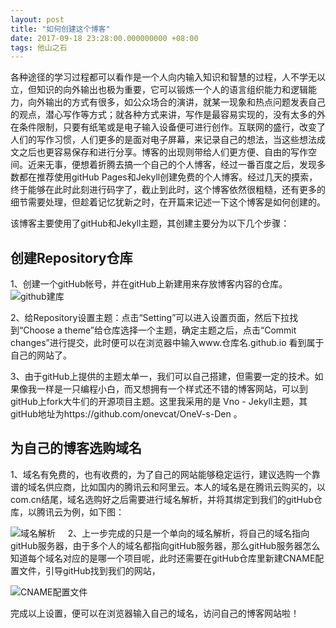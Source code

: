 ```yaml
---
layout: post
title: "如何创建这个博客"
date: 2017-09-18 23:28:00.000000000 +08:00
tags: 他山之石
---
```

各种途径的学习过程都可以看作是一个人向内输入知识和智慧的过程，人不学无以立，但知识的向外输出也极为重要，它可以锻炼一个人的语言组织能力和逻辑能力，向外输出的方式有很多，如公众场合的演讲，就某一现象和热点问题发表自己的观点，潜心写作等方式；就各种方式来讲，写作是最容易实现的，没有太多的外在条件限制，只要有纸笔或是电子输入设备便可进行创作。互联网的盛行，改变了人们的写作习惯，人们更多的是面对电子屏幕，来记录自己的想法，当这些想法成文之后也更容易保存和进行分享。博客的出现则带给人们更方便、自由的写作空间。近来无事，便想着折腾去搞一个自己的个人博客，经过一番百度之后，发现多数都在推荐使用gitHub Pages和Jekyll创建免费的个人博客。经过几天的摸索，终于能够在此时此刻进行码字了，截止到此时，这个博客依然很粗糙，还有更多的细节需要处理，但趁着记忆犹新之时，在开篇来记述一下这个博客是如何创建的。

该博客主要使用了gitHub和Jekyll主题，其创建主要分为以下几个步骤：

## 创建Repository仓库

1、创建一个gitHub帐号，并在gitHub上新建用来存放博客内容的仓库。
   
![github建库](http://i1262.photobucket.com/albums/ii603/Joseph_Zhang/gitHub_zpsxiud0cnc.png)

2、给Repository设置主题：点击“Setting”可以进入设置页面，然后下拉找到“Choose a theme”给仓库选择一个主题，确定主题之后，点击“Commit changes”进行提交，此时便可以在浏览器中输入www.仓库名.github.io 看到属于自己的网站了。

3、由于gitHub上提供的主题太单一，我们可以自己搭建，但需要一定的技术。如果像我一样是一只编程小白，而又想拥有一个样式还不错的博客网站，可以到gitHub上fork大牛们的开源项目主题。这里我采用的是 Vno - Jekyll主题，其gitHub地址为https://github.com/onevcat/OneV-s-Den 。

## 为自己的博客选购域名

1、域名有免费的，也有收费的，为了自己的网站能够稳定运行，建议选购一个靠谱的域名供应商，比如国内的腾讯云和阿里云。本人的域名是在腾讯云购买的，以com.cn结尾，域名选购好之后需要进行域名解析，并将其绑定到我们的gitHub仓库，以腾讯云为例，如下图：

![域名解析](http://i1262.photobucket.com/albums/ii603/Joseph_Zhang/DNS_zpse7syf3sl.png)
    
2、上一步完成的只是一个单向的域名解析，将自己的域名指向gitHub服务器，由于多个人的域名都指向gitHub服务器，那么gitHub服务器怎么知道每个域名对应的是哪一个项目呢，此时还需要在gitHub仓库里新建CNAME配置文件，引导gitHub找到我们的网站，

![CNAME配置文件](http://i1262.photobucket.com/albums/ii603/Joseph_Zhang/CNAME_zpse7akol0f.png)

完成以上设置，便可以在浏览器输入自己的域名，访问自己的博客网站啦！
